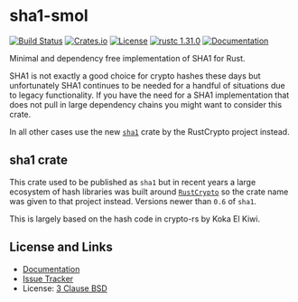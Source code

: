 # sha1-smol

[![Build Status](https://github.com/mitsuhiko/sha1-smol/workflows/Tests/badge.svg?branch=master)](https://github.com/mitsuhiko/sha1-smol/actions?query=workflow%3ATests)
[![Crates.io](https://img.shields.io/crates/d/sha1_smol.svg)](https://crates.io/crates/sha1_smol)
[![License](https://img.shields.io/github/license/mitsuhiko/sha1-smol)](https://github.com/mitsuhiko/sha1-smol/blob/master/LICENSE)
[![rustc 1.31.0](https://img.shields.io/badge/rust-1.31%2B-orange.svg)](https://img.shields.io/badge/rust-1.31%2B-orange.svg)
[![Documentation](https://docs.rs/sha1_smol/badge.svg)](https://docs.rs/sha1_smol)

Minimal and dependency free implementation of SHA1 for Rust.

SHA1 is not exactly a good choice for crypto hashes these days but unfortunately
SHA1 continues to be needed for a handful of situations due to legacy functionality.
If you have the need for a SHA1 implementation that does not pull in large dependency chains
you might want to consider this crate.

In all other cases use the new [`sha1`](https://crates.io/crates/sha1) crate
by the RustCrypto project instead.

## sha1 crate

This crate used to be published as `sha1` but in recent years a large ecosystem
of hash libraries was built around [`RustCrypto`](https://github.com/RustCrypto)
so the crate name was given to that project instead.  Versions newer than `0.6`
of `sha1`.

This is largely based on the hash code in crypto-rs by Koka El Kiwi.

## License and Links

- [Documentation](https://docs.rs/sha1-smol/)
- [Issue Tracker](https://github.com/mitsuhiko/sha1-smol/issues)
- License: [3 Clause BSD](https://github.com/mitsuhiko/sha1-smol/blob/master/LICENSE)
